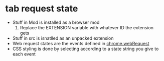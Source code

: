 # tab request state

* Stuff in Mod is installed as a browser mod
    1. Replace the EXTENSION variable with whatever ID the extension gets
* Stuff in src is isnatlled as an unpacked extension
* Web request states are the events defined in [chrome.webRequest](https://developer.chrome.com/extensions/webRequest)
* CSS styling is done by selecting according to a state string you give to each event
